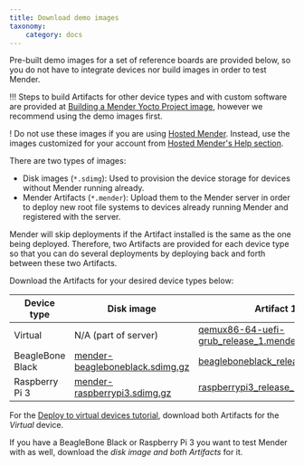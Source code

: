 ```yaml
---
title: Download demo images
taxonomy:
    category: docs
---
```


Pre-built demo images for a set of reference boards are provided below, so you do not have to integrate devices nor build images in order to test Mender.

!!! Steps to build Artifacts for other device types and with custom software are provided at [Building a Mender Yocto Project image](../../artifacts/building-mender-yocto-image), however we recommend using the demo images first.

! Do not use these images if you are using [Hosted Mender](https://hosted.mender.io?target=_blank). Instead, use the images customized for your account from [Hosted Mender's Help section](https://hosted.mender.io/ui/?target=_blank#/help).

There are two types of images:
* Disk images (`*.sdimg`): Used to provision the device storage for devices without Mender running already.
* Mender Artifacts (`*.mender`): Upload them to the Mender server in order to deploy new root file systems to devices already running Mender and registered with the server.

Mender will skip deployments if the Artifact installed is the same as the one being deployed. Therefore, two Artifacts are provided for each device type so that you can do several deployments 
by deploying back and forth between these two Artifacts.

Download the Artifacts for your desired device types below:


| Device type      | Disk image | Artifact 1 | Artifact 2 |
|------------------|------------|------------|------------|
| Virtual          | N/A (part of server) | [qemux86-64-uefi-grub_release_1.mender][qemux86-64-uefi-grub_release_1_x.x.x.mender] | [qemux86-64-uefi-grub_release_2.mender][qemux86-64-uefi-grub_release_2_x.x.x.mender]          |
| BeagleBone Black | [mender-beagleboneblack.sdimg.gz][mender-beagleboneblack_x.x.x.sdimg.gz] | [beagleboneblack_release_1.mender][beagleboneblack_release_1_x.x.x.mender] | [beagleboneblack_release_2.mender][beagleboneblack_release_2_x.x.x.mender] |
| Raspberry Pi 3   | [mender-raspberrypi3.sdimg.gz][mender-raspberrypi3_x.x.x.sdimg.gz] | [raspberrypi3_release_1.mender][raspberrypi3_release_1_x.x.x.mender] | [raspberrypi3_release_2.mender][raspberrypi3_release_2_x.x.x.mender] |


<!--AUTOVERSION: "cloudfront.net/%/"/mender "release_1_%"/mender -->
[qemux86-64-uefi-grub_release_1_x.x.x.mender]: https://d1b0l86ne08fsf.cloudfront.net/1.6.0/qemux86-64-uefi-grub/qemux86-64-uefi-grub_release_1_1.6.0.mender
<!--AUTOVERSION: "cloudfront.net/%/"/mender "release_2_%"/mender -->
[qemux86-64-uefi-grub_release_2_x.x.x.mender]: https://d1b0l86ne08fsf.cloudfront.net/1.6.0/qemux86-64-uefi-grub/qemux86-64-uefi-grub_release_2_1.6.0.mender

<!--AUTOVERSION: "cloudfront.net/%/"/mender "%.sdimg.gz"/mender -->
[mender-beagleboneblack_x.x.x.sdimg.gz]: https://d1b0l86ne08fsf.cloudfront.net/1.6.0/beagleboneblack/mender-beagleboneblack_1.6.0.sdimg.gz
<!--AUTOVERSION: "cloudfront.net/%/"/mender "release_1_%"/mender -->
[beagleboneblack_release_1_x.x.x.mender]: https://d1b0l86ne08fsf.cloudfront.net/1.6.0/beagleboneblack/beagleboneblack_release_1_1.6.0.mender
<!--AUTOVERSION: "cloudfront.net/%/"/mender "release_2_%"/mender -->
[beagleboneblack_release_2_x.x.x.mender]: https://d1b0l86ne08fsf.cloudfront.net/1.6.0/beagleboneblack/beagleboneblack_release_2_1.6.0.mender

<!--AUTOVERSION: "cloudfront.net/%/"/mender "%.sdimg.gz"/mender -->
[mender-raspberrypi3_x.x.x.sdimg.gz]: https://d1b0l86ne08fsf.cloudfront.net/1.6.0/raspberrypi3/mender-raspberrypi3_1.6.0.sdimg.gz
<!--AUTOVERSION: "cloudfront.net/%/"/mender "release_1_%"/mender -->
[raspberrypi3_release_1_x.x.x.mender]: https://d1b0l86ne08fsf.cloudfront.net/1.6.0/raspberrypi3/raspberrypi3_release_1_1.6.0.mender
<!--AUTOVERSION: "cloudfront.net/%/"/mender "release_2_%"/mender -->
[raspberrypi3_release_2_x.x.x.mender]: https://d1b0l86ne08fsf.cloudfront.net/1.6.0/raspberrypi3/raspberrypi3_release_2_1.6.0.mender


For the [Deploy to virtual devices tutorial](../deploy-to-virtual-devices), download both Artifacts for the *Virtual* device.

If you have a BeagleBone Black or Raspberry Pi 3 you want to test Mender with
as well, download the *disk image and both Artifacts* for it.
